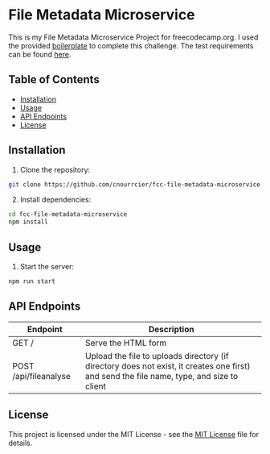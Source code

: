 # File Metadata Microservice

This is my File Metadata Microservice Project for freecodecamp.org. I used the provided [boilerplate](https://github.com/freeCodeCamp/boilerplate-project-filemetadata/) to complete this challenge. The test requirements can be found [here](https://www.freecodecamp.org/learn/back-end-development-and-apis/back-end-development-and-apis-projects/file-metadata-microservice).

## Table of Contents

- [Installation](#installation)
- [Usage](#usage)
- [API Endpoints](#api-endpoints)
- [License](#license)

## Installation

1. Clone the repository:

```bash
git clone https://github.com/cnourrcier/fcc-file-metadata-microservice.git
```

2. Install dependencies:

```bash
cd fcc-file-metadata-microservice
npm install
```

## Usage

1. Start the server:

```bash
npm run start
```

## API Endpoints

|   Endpoint    |  Description  |
| ------------- | ------------- |
| GET / | Serve the HTML form |
| POST /api/fileanalyse | Upload the file to uploads directory (if directory does not exist, it creates one first) and send the file name, type, and size to client |


## License

This project is licensed under the MIT License - see the [MIT License](LICENSE) file for details. 

